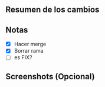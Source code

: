 ## Resumen de los cambios
<!-- Agrega una breve descripción de los cambios -->

## Notas

- [x] Hacer merge
- [x] Borrar rama
- [ ] es FIX?

## Screenshots (Opcional)